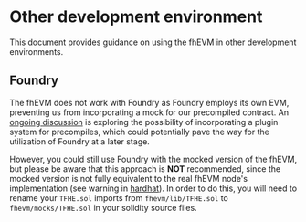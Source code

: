 # Other development environment

This document provides guidance on using the fhEVM in other development environments.

## Foundry

The fhEVM does not work with Foundry as Foundry employs its own EVM, preventing us from incorporating a mock for our precompiled contract. An [ongoing discussion](https://github.com/foundry-rs/foundry/issues/5576) is exploring the possibility of incorporating a plugin system for precompiles, which could potentially pave the way for the utilization of Foundry at a later stage.

However, you could still use Foundry with the mocked version of the fhEVM, but please be aware that this approach is **NOT** recommended, since the mocked version is not fully equivalent to the real fhEVM node's implementation (see warning in [hardhat](hardhat.md)). In order to do this, you will need to rename your `TFHE.sol` imports from `fhevm/lib/TFHE.sol` to `fhevm/mocks/TFHE.sol` in your solidity source files.
